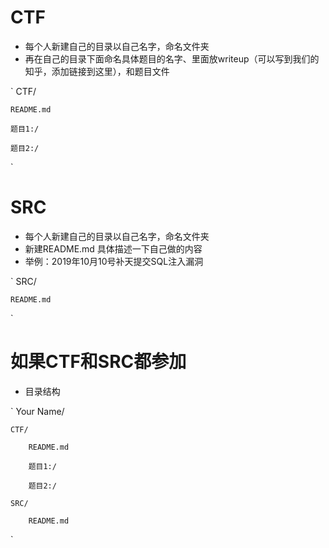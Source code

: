 ﻿# CTF
* 每个人新建自己的目录以自己名字，命名文件夹
* 再在自己的目录下面命名具体题目的名字、里面放writeup（可以写到我们的知乎，添加链接到这里），和题目文件

`
CTF/

	README.md
	
	题目1:/
	
	题目2:/
`

# SRC
* 每个人新建自己的目录以自己名字，命名文件夹
* 新建README.md 具体描述一下自己做的内容
* 举例：2019年10月10号补天提交SQL注入漏洞

`
SRC/

	README.md
`

# 如果CTF和SRC都参加
* 目录结构

`
Your Name/

	CTF/
	
		README.md
		
		题目1:/
		
		题目2:/
		
	SRC/
	
		README.md
`


